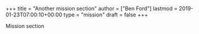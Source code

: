 +++
title = "Another mission section"
author = ["Ben Ford"]
lastmod = 2019-01-23T07:00:10+00:00
type = "mission"
draft = false
+++

Mission section
